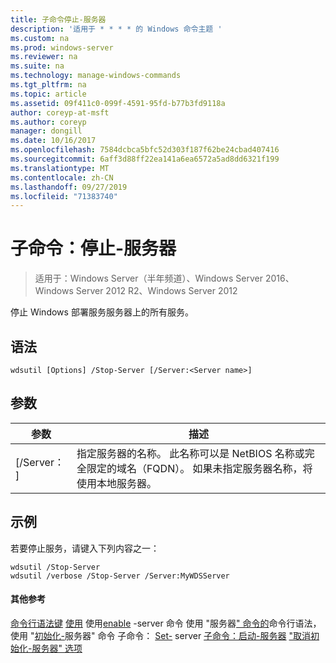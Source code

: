 ```yaml
---
title: 子命令停止-服务器
description: '适用于 * * * * 的 Windows 命令主题 '
ms.custom: na
ms.prod: windows-server
ms.reviewer: na
ms.suite: na
ms.technology: manage-windows-commands
ms.tgt_pltfrm: na
ms.topic: article
ms.assetid: 09f411c0-099f-4591-95fd-b77b3fd9118a
author: coreyp-at-msft
ms.author: coreyp
manager: dongill
ms.date: 10/16/2017
ms.openlocfilehash: 7584dcbca5bfc52d303f187f62be24cbad407416
ms.sourcegitcommit: 6aff3d88ff22ea141a6ea6572a5ad8dd6321f199
ms.translationtype: MT
ms.contentlocale: zh-CN
ms.lasthandoff: 09/27/2019
ms.locfileid: "71383740"
---
```

# <a name="subcommand-stop-server"></a>子命令：停止-服务器

>适用于：Windows Server（半年频道）、Windows Server 2016、Windows Server 2012 R2、Windows Server 2012

停止 Windows 部署服务服务器上的所有服务。
## <a name="syntax"></a>语法
```
wdsutil [Options] /Stop-Server [/Server:<Server name>]
```
## <a name="parameters"></a>参数
|参数|描述|
|-------|--------|
|[/Server： <Server name>]|指定服务器的名称。 此名称可以是 NetBIOS 名称或完全限定的域名（FQDN）。 如果未指定服务器名称，将使用本地服务器。|
## <a name="BKMK_examples"></a>示例
若要停止服务，请键入下列内容之一：
```
wdsutil /Stop-Server
wdsutil /verbose /Stop-Server /Server:MyWDSServer
```
#### <a name="additional-references"></a>其他参考
[命令行语法键](command-line-syntax-key.md)
[使用](using-the-disable-server-command.md)
使用[enable](using-the-enable-server-command.md) -server 命令
使用 "服务器[" 命令的](using-the-get-server-command.md)命令行语法，
使用 "[初始化-](using-the-initialize-server-command.md)服务器" 命令
子命令： [Set-](subcommand-set-server.md) server
[子命令：启动-服务器](subcommand-start-server.md)
["取消初始化-服务器" 选项](the-uninitialize-server-option.md)
